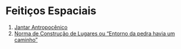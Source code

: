 # Feitiços Espaciais

1. [Jantar Antropocênico](/space-witchcraft/00)
2. [Norma de Construção de Lugares ou “Entorno da pedra havia um caminho”](/space-witchcraft/01)